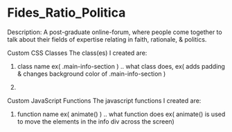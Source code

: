 # Fides_Ratio_Politica

Description: 
A post-graduate online-forum, where people come together to talk about their fields of expertise relating in faith, rationale, & politics. 

Custom CSS Classes
The class(es) I created are:

1. class name ex( .main-info-section )
.. what class does, ex( adds padding & changes background color of .main-info-section )

2.

Custom JavaScript Functions
The javascript functions I created are:

1. function name ex( animate() )
.. what function does ex( animate() is used to move the elements in the info div across the screen)
